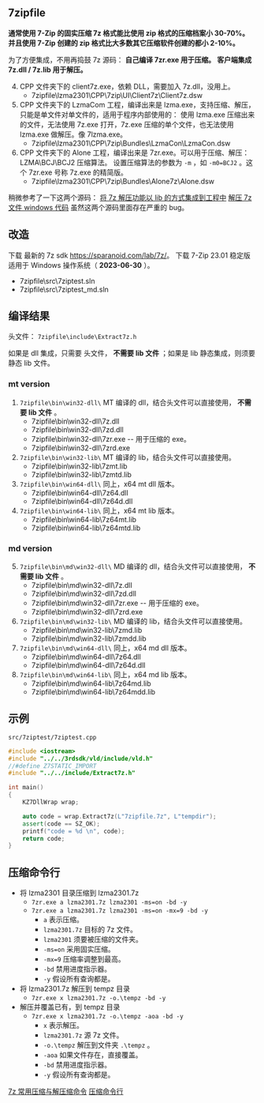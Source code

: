 ## 7zipfile

**通常使用 7-Zip 的固实压缩 7z 格式能比使用 zip 格式的压缩档案小 30-70%。**
**并且使用 7-Zip 创建的 zip 格式比大多数其它压缩软件创建的都小 2-10%。**

为了方便集成，不用再捣鼓 7z 源码：
**自己编译 7zr.exe 用于压缩。**
**客户端集成 7z.dll / 7z.lib 用于解压。**

4. CPP 文件夹下的 client7z.exe，依赖 DLL，需要加入 7z.dll，没用上。
    * 7zipfile\lzma2301\CPP\7zip\UI\Client7z\Client7z.dsw
5. CPP 文件夹下的 LzmaCom 工程，编译出来是 lzma.exe，支持压缩、解压，只能是单文件对单文件的，适用于程序内部使用的：
    使用 lzma.exe 压缩出来的文件，无法使用 7z.exe 打开，7z.exe 压缩的单个文件，也无法使用 lzma.exe 做解压。像 7lzma.exe。
    * 7zipfile\lzma2301\CPP\7zip\Bundles\LzmaCon\LzmaCon.dsw
6. CPP 文件夹下的 Alone 工程，编译出来是 7zr.exe。可以用于压缩、解压：LZMA\BCJ\BCJ2 压缩算法。
    设置压缩算法的参数为 `-m` ，如 `-m0=BCJ2` 。这个 7zr.exe 号称 7z.exe 的精简版。
    * 7zipfile\lzma2301\CPP\7zip\Bundles\Alone7z\Alone.dsw

稍微参考了一下这两个源码：
[将 7z 解压功能以 lib 的方式集成到工程中](https://blog.csdn.net/Vincent95/article/details/73835385/)
[解压 7z 文件 windows 代码](https://blog.csdn.net/azymq/article/details/8814281)
虽然这两个源码里面存在严重的 bug。


## 改造

下载 最新的 7z sdk <https://sparanoid.com/lab/7z/>。
下载 7-Zip 23.01 稳定版适用于 Windows 操作系统（ **2023-06-30** ）。

* 7zipfile\src\7ziptest.sln
* 7zipfile\src\7ziptest_md.sln


## 编译结果

头文件：
`7zipfile\include\Extract7z.h`

如果是 dll 集成，只需要 头文件， **不需要 lib 文件** ；如果是 lib 静态集成，则须要静态 lib 文件。


### mt version

1. `7zipfile\bin\win32-dll\` MT 编译的 dll，结合头文件可以直接使用， **不需要 lib 文件** 。
    * 7zipfile\bin\win32-dll\7z.dll
    * 7zipfile\bin\win32-dll\7zd.dll
    * 7zipfile\bin\win32-dll\7zr.exe -- 用于压缩的 exe。
    * 7zipfile\bin\win32-dll\7zrd.exe
2. `7zipfile\bin\win32-lib\` MT 编译的 lib，结合头文件可以直接使用。
    * 7zipfile\bin\win32-lib\7zmt.lib
    * 7zipfile\bin\win32-lib\7zmtd.lib
3. `7zipfile\bin\win64-dll\` 同上，x64 mt dll 版本。
    * 7zipfile\bin\win64-dll\7z64.dll
    * 7zipfile\bin\win64-dll\7z64d.dll
4. `7zipfile\bin\win64-lib\` 同上，x64 mt lib 版本。
    * 7zipfile\bin\win64-lib\7z64mt.lib
    * 7zipfile\bin\win64-lib\7z64mtd.lib


### md version

5. `7zipfile\bin\md\win32-dll\` MD 编译的 dll，结合头文件可以直接使用， **不需要 lib 文件** 。
    * 7zipfile\bin\md\win32-dll\7z.dll
    * 7zipfile\bin\md\win32-dll\7zd.dll
    * 7zipfile\bin\md\win32-dll\7zr.exe -- 用于压缩的 exe。
    * 7zipfile\bin\md\win32-dll\7zrd.exe
6. `7zipfile\bin\md\win32-lib\` MD 编译的 lib，结合头文件可以直接使用。
    * 7zipfile\bin\md\win32-lib\7zmd.lib
    * 7zipfile\bin\md\win32-lib\7zmdd.lib
7. `7zipfile\bin\md\win64-dll\` 同上，x64 md dll 版本。
    * 7zipfile\bin\md\win64-dll\7z64.dll
    * 7zipfile\bin\md\win64-dll\7z64d.dll
8. `7zipfile\bin\md\win64-lib\` 同上，x64 md lib 版本。
    * 7zipfile\bin\md\win64-lib\7z64md.lib
    * 7zipfile\bin\md\win64-lib\7z64mdd.lib


## 示例

`src/7ziptest/7ziptest.cpp`

```cpp
#include <iostream>
#include "../../3rdsdk/vld/include/vld.h"
//#define Z7STATIC_IMPORT
#include "../../include/Extract7z.h"

int main()
{
    KZ7DllWrap wrap;

    auto code = wrap.Extract7z(L"7zipfile.7z", L"tempdir");
    assert(code == SZ_OK);
    printf("code = %d \n", code);
    return code;
}
```


## 压缩命令行

* 将 lzma2301 目录压缩到 lzma2301.7z
    * `7zr.exe a lzma2301.7z lzma2301 -ms=on -bd -y`
    * `7zr.exe a lzma2301.7z lzma2301 -ms=on -mx=9 -bd -y`
        * `a` 表示压缩。
        * `lzma2301.7z` 目标的 7z 文件。
        * `lzma2301` 须要被压缩的文件夹。
        * `-ms=on` 采用固实压缩。
        * `-mx=9` 压缩率调整到最高。
        * `-bd` 禁用进度指示器。
        * `-y` 假设所有查询都是。
* 将 lzma2301.7z 解压到 tempz 目录
    * `7zr.exe x lzma2301.7z -o.\tempz -bd -y`
* 解压并覆盖已有，到 tempz 目录
    * `7zr.exe x lzma2301.7z -o.\tempz -aoa -bd -y`
        * `x` 表示解压。
        * `lzma2301.7z` 源 7z 文件。
        * `-o.\tempz` 解压到文件夹 `.\tempz` 。
        * `-aoa` 如果文件存在，直接覆盖。
        * `-bd` 禁用进度指示器。
        * `-y` 假设所有查询都是。

[7z 常用压缩与解压缩命令](http://www.taodudu.cc/news/show-3157525.html)
[压缩命令行](https://blog.csdn.net/feiyuwangluo/article/details/125681567)
